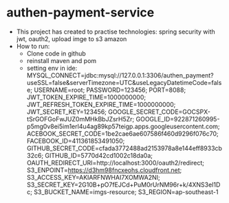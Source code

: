 # authen-payment-service
- This project has created to practise technologies: spring security with jwt, oauth2, upload imge to s3 amazon 
- How to run:
    + Clone code in github
    + reinstall maven and pom
    + setting env in ide:
        MYSQL_CONNECT=jdbc:mysql://127.0.0.1:3306/authen_payment?useSSL\=false&serverTimezone\=UTC&useLegacyDatetimeCode\=false;
        USERNAME=root;
        PASSWORD=123456;
        PORT=8088;
        JWT_TOKEN_EXPIRE_TIME=1000000000;
        JWT_REFRESH_TOKEN_EXPIRE_TIME=1000000000;
        JWT_SECRET_KEY=123456;
        GOOGLE_SECRET_CODE=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;
        GOOGLE_ID=922871260995-p5mg0v8ei5im1erl4u4ag89kp57teigp.apps.googleusercontent.com;
        ACEBOOK_SECRET_CODE=1be2cae6ae607586f460d9296f076c70;
        FACEBOOK_ID=411361853491050;
        GITHUB_SECRET_CODE=cfada3772488ad2153978a8e144eff8933cb32c6;
        GITHUB_ID=5770d42cd1002c18da0a;
        OAUTH_REDIRECT_URI=http://localhost:3000/oauth2/redirect;
        S3_ENPOINT=https://d3hm98fncxeohs.cloudfront.net;
        S3_ACCESS_KEY=AKIARFNWHAI7XOMWA2NI;
        S3_SECRET_KEY=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;
        S3_BUCKET_NAME=imgs-resource;
        S3_REGION=ap-southeast-1
